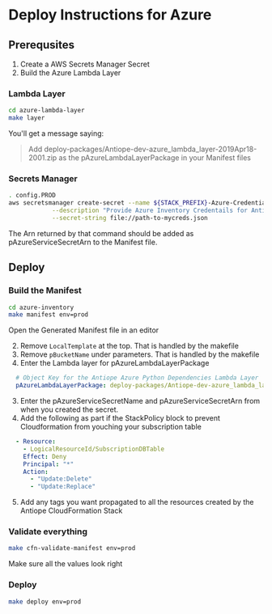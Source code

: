 # Deploy Instructions for Azure

## Prerequsites

1. Create a AWS Secrets Manager Secret
2. Build the Azure Lambda Layer

### Lambda Layer
```bash
cd azure-lambda-layer
make layer
```
You'll get a message saying:
> Add deploy-packages/Antiope-dev-azure_lambda_layer-2019Apr18-2001.zip as the pAzureLambdaLayerPackage in your Manifest files

### Secrets Manager
```bash
. config.PROD
aws secretsmanager create-secret --name ${STACK_PREFIX}-Azure-Credentials --region ${AWS_DEFAULT_REGION} \
            --description "Provide Azure Inventory Credentails for Antiope" \
            --secret-string file://path-to-mycreds.json
````

The Arn returned by that command should be added as pAzureServiceSecretArn to the Manifest file.

## Deploy

### Build the Manifest

```bash
cd azure-inventory
make manifest env=prod
```
Open the Generated Manifest file in an editor

2. Remove ```LocalTemplate``` at the top. That is handled by the makefile
1. Remove ```pBucketName``` under parameters. That is handled by the makefile
2. Enter the Lambda layer for pAzureLambdaLayerPackage
```yaml
  # Object Key for the Antiope Azure Python Dependencies Lambda Layer
  pAzureLambdaLayerPackage: deploy-packages/Antiope-dev-azure_lambda_layer-2019Apr18-2001.zip
```
3. Enter the pAzureServiceSecretName and pAzureServiceSecretArn from when you created the secret.
4. Add the following as part if the StackPolicy block to prevent Cloudformation from youching your subscription table
```yaml
  - Resource:
    - LogicalResourceId/SubscriptionDBTable
    Effect: Deny
    Principal: "*"
    Action:
      - "Update:Delete"
      - "Update:Replace"
```
5. Add any tags you want propagated to all the resources created by the Antiope CloudFormation Stack

### Validate everything

```bash
make cfn-validate-manifest env=prod
```

Make sure all the values look right

### Deploy

```bash
make deploy env=prod
```